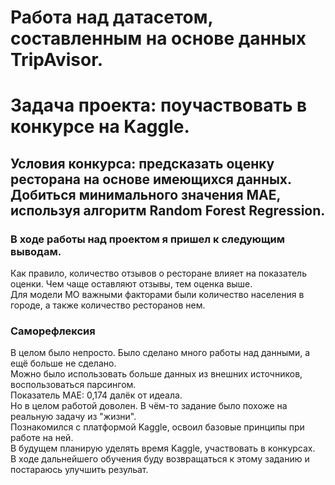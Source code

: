 # Работа над датасетом, составленным на основе данных TripAvisor.  
# Задача проекта: поучаствовать в конкурсе на Kaggle.  
## Условия конкурса: предсказать оценку ресторана на основе имеющихся данных. Добиться минимального значения MAE, используя алгоритм Random Forest Regression.  

### В ходе работы над проектом я пришел к следующим выводам.  
Как правило, количество отзывов о ресторане влияет на показатель оценки. Чем чаще оставляют отзывы, тем оценка выше.  
Для модели МО важными факторами были количество населения в городе, а также количество ресторанов нем.  

### Саморефлексия  
В целом было непросто. Было сделано много работы над данными, а ещё больше не сделано.  
Можно было использовать больше данных из внешних источников, воспользоваться парсингом.  
Показатель МАЕ: 0,174 далёк от идеала.  
Но в целом работой доволен. В чём-то задание было похоже на реальную задачу из "жизни".  
Познакомился с платформой Kaggle, освоил базовые принципы при работе на ней.  
В будущем планирую уделять время Kaggle, участвовать в конкурсах.  
В ходе дальнейшего обучения буду возвращаться к этому заданию и постараюсь улучшить резульат.
